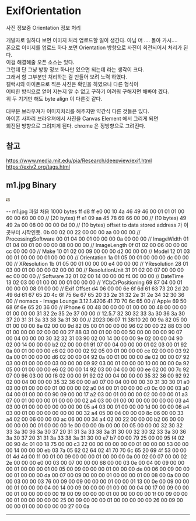 # ExifOrientation
사진 정보중 Orientation 정보 처리

개발자로 일하다 보면 이미지 처리 업로드할 일이 생긴다.  아님 머 .... 돌아 가시....<br/>
폰으로 이미지를 업로드 하다 보면 Orientation 방향으로 사진이 회전되어서 처리가 된다.<br/>
이걸 해결해줄 오픈 소스는 있다.  <br/>
그런데 단 그냥 방향 정보 하나만 있으면 되는데 라는 생각이 크다.<br/>
그래서 함 그부분만 처리하는 걸 만들어 보려 노력 하였다.<br/>
캘럭시와 아이폰으로 찍은 사진은 확인을 하였으나 다른 형식이 <br/>
어떠한 방식으로 얻어 지는지 알 수 없고 구하기 어려워 구해지면 해봐야 겠다.<br/>
위 두 기기만 해도 byte align 이 다른것 같다.<br/>

대부분 브라우져가 이미지처리를 해주지만 약간식 다른 것들은 있다.<br/>
아이폰 사파리 브라우져에서 사진을 Canvas Element 에서 그리게 되면<br/>
회전된 방향으로 그려지게 된다. chrome 은 정방향으로 그려진다.<br/>

## 참고
https://www.media.mit.edu/pia/Research/deepview/exif.html
https://exiv2.org/tags.html

## m1.jpg Binary
![result()](m1.jpg)

-- m1.jpg 파일 처음 1000 bytes
ff d8 ff e0 00 10 4a 46 49 46 00 01 01 01 00 60 00 60 00 00     // (20 bytes)
ff e1 09 aa 45 78 69 66 00 00                                   // (10 bytes)
49 49 2a 00 08 00 00 00 0d 00                                   // (10 bytes) offset to data stored address 가 이곳부터 시작인듯.
0b 00 02 00 22 00 00 00 aa 00 00 00     // ProcessingSoftware
00 01 04 00 01 00 00 00 0a 00 00 00     // ImageWidth
01 01 04 00 01 00 00 00 08 00 00 00     // ImageLength
0f 01 02 00 06 00 00 00 cc 00 00 00     // Make
10 01 02 00 09 00 00 00 d2 00 00 00     // Model
12 01 03 00 01 00 00 00 01 00 00 00     // Orientation
1a 01 05 00 01 00 00 00 dc 00 00 00     // XResolution
1b 01 05 00 01 00 00 00 e4 00 00 00     // YResolution
28 01 03 00 01 00 00 00 02 00 00 00     // ResolutionUnit
31 01 02 00 07 00 00 00 ec 00 00 00     // Software
32 01 02 00 14 00 00 00 f4 00 00 00     // DateTime
13 02 03 00 01 00 00 00 01 00 00 00     // YCbCrPositioning
69 87 04 00 01 00 00 00 08 01 00 00     // Exif Offset
d4 06 00 00 
6e 6f 6d 61 63 73 20 2d 20 49 6d 61 67 65 20 4c 6f 75 6e 67 65 20 33 2e 31 32 2e 31 2e 34 32 30 36 00 // nomacs - Image Lounge 3.12.1.4206
41 70 70 6c 65 00           // Apple
69 50 68 6f 6e 65 20 36 00  // iPhone 6
00 48 00 00 00 01 00 00 00 48 00 00 00 01 00 00 00 
31 32 2e 35 2e 37 00 00       // 12.5.7
32 30 32 33 3a 30 36 3a 30 37 20 31 31 3a 33 38 3a 31 30 00 // 2023:06:07 11:38:10
20 00 9a 82 05 00 01 00 00 00 8e 02 00 00 9d 82 05 00 01 00 00 00 96 02 00 00 22 88 03 00 01 00 00 00 02 00 00 00 27 88 03 00 01 00 00 00 50 00 00 00 00 90 07 00 04 00 00 00 30 32 32 31 03 90 02 00 14 00 00 00 9e 02 00 00 04 90 02 00 14 00 00 00 b2 02 00 00 01 91 07 00 04 00 00 00 01 02 03 00 01 92 0a 00 01 00 00 00 c6 02 00 00 02 92 05 00 
01 00 00 00 ce 02 00 00 03 92 0a 00 01 00 00 00 d6 02 00 00 04 92 0a 00 01 00 00 00 de 02 00 00 07 92 03 00 01 00 00 00 03 00 00 00 09 92 03 00 01 00 00 00 10 00 00 00 0a 92 05 00 01 00 00 00 e6 02 00 00 14 92 03 00 04 00 00 00 ee 02 00 00 7c 92 07 00 96 03 00 00 f6 02 00 00 91 92 02 00 04 00 00 00 35 32 36 00 92 92 02 00 04 00 00 00 35 32 36 00 00 a0 07 00 04 00 00 00 30 31 30 30 01 a0 03 00 01 00 00 00 
01 00 00 00 02 a0 04 00 01 00 00 00 c0 0c 00 00 03 a0 04 00 01 00 00 00 90 09 00 00 17 a2 03 00 01 00 00 00 02 00 00 00 01 a3 07 00 01 00 00 00 01 00 00 00 02 a4 03 00 01 00 00 00 00 00 00 00 03 a4 03 00 01 00 00 00 00 00 00 00 05 a4 03 00 01 00 00 00 1d 00 00 00 06 a4 03 00 01 00 00 00 00 00 00 00 32 a4 05 00 04 00 00 00 8c 06 00 00 33 a4 02 00 06 00 00 00 ac 06 00 00 34 a4 02 00 22 00 00 00 b2 06 00 00 
00 00 00 00 01 00 00 00 1e 00 00 00 0b 00 00 00 05 00 00 00 32 30 32 33 3a 30 36 3a 30 37 20 31 31 3a 33 38 3a 31 30 00 32 30 32 33 3a 30 36 3a 30 37 20 31 31 3a 33 38 3a 31 30 00 e7 b7 00 00 79 25 00 00 95 f4 02 00 90 4c 01 00 18 75 00 00 c3 22 00 00 00 00 00 00 01 00 00 00 53 00 00 00 14 00 00 00 eb 03 7a 05 62 02 64 02 41 70 70 6c 65 20 69 4f 53 00 00 01 4d 4d 00 11 00 01 00 09 00 00 00 01 00 00 00 0a 
00 02 00 07 00 00 02 2e 00 00 00 e0 00 03 00 07 00 00 00 68 00 00 03 0e 00 04 00 09 00 00 00 01 00 00 00 01 00 05 00 09 00 00 00 01 00 00 00 de 00 06 00 09 00 00 00 01 00 00 00 da 00 07 00 09 00 00 00 01 00 00 00 01 00 08 00 0a 00 00 00 03 00 00 03 76 00 09 00 09 00 00 00 01 00 00 01 13 00 0e 00 09 00 00 00 01 00 00 00 04 00 14 00 09 00 00 00 01 00 00 00 04 00 17 00 09 00 00 00 01 00 00 00 00 00 19 00 09 
00 00 00 01 00 00 00 00 00 1f 00 09 00 00 00 01 00 00 00 00 00 25 00 09 00 00 00 01 00 00 00 00 00 26 00 09 00 00 00 01 00 00 00 00 00 27 00 0a

------------------------------------------------------------------
